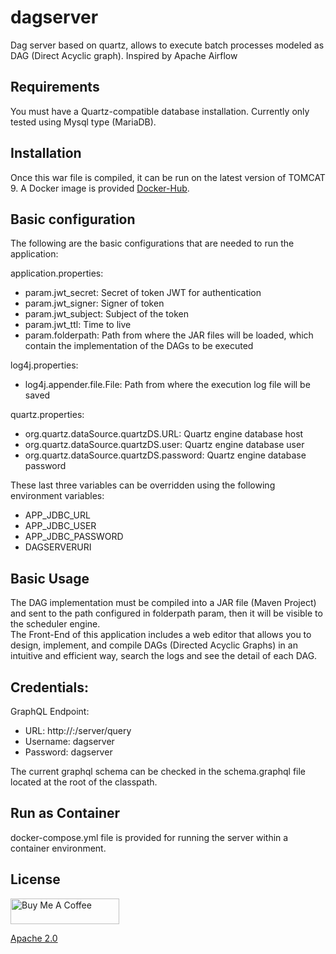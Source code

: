 # dagserver
Dag server based on quartz, allows to execute batch processes modeled as DAG (Direct Acyclic graph). Inspired by Apache Airflow

## Requirements

You must have a Quartz-compatible database installation. Currently only tested using Mysql type (MariaDB).

## Installation

Once this war file is compiled, it can be run on the latest version of TOMCAT 9.
A Docker image is provided [Docker-Hub](https://hub.docker.com/r/maximolira/dagserver).

## Basic configuration

The following are the basic configurations that are needed to run the application:

application.properties:  
- param.jwt_secret: Secret of token JWT for authentication  
- param.jwt_signer: Signer of token  
- param.jwt_subject: Subject of the token  
- param.jwt_ttl: Time to live  
- param.folderpath: Path from where the JAR files will be loaded, which contain the implementation of the DAGs to be executed  
	  
log4j.properties:  
- log4j.appender.file.File: Path from where the execution log file will be saved  
	
	
quartz.properties:  
- org.quartz.dataSource.quartzDS.URL: Quartz engine database host  
- org.quartz.dataSource.quartzDS.user: Quartz engine database user  
- org.quartz.dataSource.quartzDS.password: Quartz engine database password  
	
These last three variables can be overridden using the following environment variables:  
- APP_JDBC_URL  
- APP_JDBC_USER  	
- APP_JDBC_PASSWORD  
- DAGSERVERURI
	  
## Basic Usage

The DAG implementation must be compiled into a JAR file (Maven Project) and sent to the path configured in folderpath param, then it will be visible to the scheduler engine.  
The Front-End of this application includes a web editor that allows you to design, implement, and compile DAGs (Directed Acyclic Graphs) in an intuitive and efficient way, search the logs and see the detail of each DAG.


## Credentials:

GraphQL Endpoint:  
  
- URL: http://<serverhost>:<serverport>/server/query  
- Username: dagserver  
- Password: dagserver  
  
The current graphql schema can be checked in the schema.graphql file located at the root of the classpath.  

## Run as Container

docker-compose.yml file is provided for running the server within a container environment.

## License

<a href="https://www.buymeacoffee.com/maximolira" target="_blank"><img src="https://cdn.buymeacoffee.com/buttons/default-orange.png" alt="Buy Me A Coffee" height="41" width="174"></a>

  [Apache 2.0](LICENSE)
